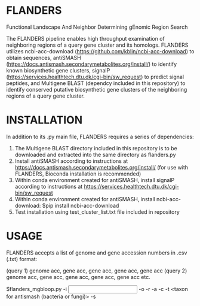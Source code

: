 # FLANDERS
Functional Landscape And Neighbor Determining gEnomic Region Search

The FLANDERS pipeline enables high throughput examination of neighboring regions of a query gene cluster and its homologs.  FLANDERS utilizes ncbi-acc-download (https://github.com/kblin/ncbi-acc-download) to obtain sequences, antiSMASH (https://docs.antismash.secondarymetabolites.org/install/) to identify known biosynthetic gene clusters, signalP (https://services.healthtech.dtu.dk/cgi-bin/sw_request) to predict signal peptides, and Multigene BLAST (dependcy included in this repository) to identify conserved putative biosynthetic gene clusters of the neighboring regions of a query gene cluster.

# INSTALLATION

In addition to its .py main file, FLANDERS requires a series of dependencies:

1. The Multigene BLAST directory included in this repository is to be downloaded and extracted into the same directory as flanders.py
2. Install antiSMASH according to instructions at https://docs.antismash.secondarymetabolites.org/install/ (for use with FLANDERS, Bioconda installation is recommended)
3. Within conda environment created for antiSMASH, install signalP according to instructions at https://services.healthtech.dtu.dk/cgi-bin/sw_request
4. Within conda environment created for antiSMASH, install ncbi-acc-download:
    $pip install ncbi-acc-download
5. Test installation using test_cluster_list.txt file included in repository


# USAGE

FLANDERS accepts a list of genome and gene accession numbers in .csv (.txt) format:

  (query 1) genome acc, gene acc, gene acc, gene acc, gene acc
  (query 2) genome acc, gene acc, gene acc, gene acc, gene acc
  etc.

$flanders_mgbloop.py -i <input file> -o <output parent directory> -r <range of genes upstream and downstream to analyze> -a <perform antismash analysis> -c <threads for antismash computation> -t <taxon for antismash (bacteria or fungi)> -s <perform signalP analysis>
